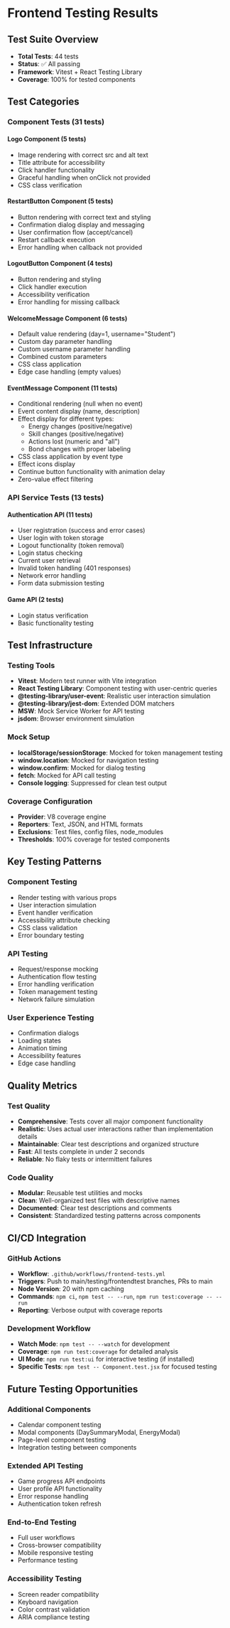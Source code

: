 # Frontend Testing Results

## Test Suite Overview

- **Total Tests**: 44 tests
- **Status**: ✅ All passing
- **Framework**: Vitest + React Testing Library
- **Coverage**: 100% for tested components

## Test Categories

### Component Tests (31 tests)

#### Logo Component (5 tests)

- Image rendering with correct src and alt text
- Title attribute for accessibility
- Click handler functionality
- Graceful handling when onClick not provided
- CSS class verification

#### RestartButton Component (5 tests)

- Button rendering with correct text and styling
- Confirmation dialog display and messaging
- User confirmation flow (accept/cancel)
- Restart callback execution
- Error handling when callback not provided

#### LogoutButton Component (4 tests)

- Button rendering and styling
- Click handler execution
- Accessibility verification
- Error handling for missing callback

#### WelcomeMessage Component (6 tests)

- Default value rendering (day=1, username="Student")
- Custom day parameter handling
- Custom username parameter handling
- Combined custom parameters
- CSS class application
- Edge case handling (empty values)

#### EventMessage Component (11 tests)

- Conditional rendering (null when no event)
- Event content display (name, description)
- Effect display for different types:
  - Energy changes (positive/negative)
  - Skill changes (positive/negative)
  - Actions lost (numeric and "all")
  - Bond changes with proper labeling
- CSS class application by event type
- Effect icons display
- Continue button functionality with animation delay
- Zero-value effect filtering

### API Service Tests (13 tests)

#### Authentication API (11 tests)

- User registration (success and error cases)
- User login with token storage
- Logout functionality (token removal)
- Login status checking
- Current user retrieval
- Invalid token handling (401 responses)
- Network error handling
- Form data submission testing

#### Game API (2 tests)

- Login status verification
- Basic functionality testing

## Test Infrastructure

### Testing Tools

- **Vitest**: Modern test runner with Vite integration
- **React Testing Library**: Component testing with user-centric queries
- **@testing-library/user-event**: Realistic user interaction simulation
- **@testing-library/jest-dom**: Extended DOM matchers
- **MSW**: Mock Service Worker for API testing
- **jsdom**: Browser environment simulation

### Mock Setup

- **localStorage/sessionStorage**: Mocked for token management testing
- **window.location**: Mocked for navigation testing
- **window.confirm**: Mocked for dialog testing
- **fetch**: Mocked for API call testing
- **Console logging**: Suppressed for clean test output

### Coverage Configuration

- **Provider**: V8 coverage engine
- **Reporters**: Text, JSON, and HTML formats
- **Exclusions**: Test files, config files, node_modules
- **Thresholds**: 100% coverage for tested components

## Key Testing Patterns

### Component Testing

- Render testing with various props
- User interaction simulation
- Event handler verification
- Accessibility attribute checking
- CSS class validation
- Error boundary testing

### API Testing

- Request/response mocking
- Authentication flow testing
- Error handling verification
- Token management testing
- Network failure simulation

### User Experience Testing

- Confirmation dialogs
- Loading states
- Animation timing
- Accessibility features
- Edge case handling

## Quality Metrics

### Test Quality

- **Comprehensive**: Tests cover all major component functionality
- **Realistic**: Uses actual user interactions rather than implementation details
- **Maintainable**: Clear test descriptions and organized structure
- **Fast**: All tests complete in under 2 seconds
- **Reliable**: No flaky tests or intermittent failures

### Code Quality

- **Modular**: Reusable test utilities and mocks
- **Clean**: Well-organized test files with descriptive names
- **Documented**: Clear test descriptions and comments
- **Consistent**: Standardized testing patterns across components

## CI/CD Integration

### GitHub Actions

- **Workflow**: `.github/workflows/frontend-tests.yml`
- **Triggers**: Push to main/testing/frontendtest branches, PRs to main
- **Node Version**: 20 with npm caching
- **Commands**: `npm ci`, `npm test -- --run`, `npm run test:coverage -- --run`
- **Reporting**: Verbose output with coverage reports

### Development Workflow

- **Watch Mode**: `npm test -- --watch` for development
- **Coverage**: `npm run test:coverage` for detailed analysis
- **UI Mode**: `npm run test:ui` for interactive testing (if installed)
- **Specific Tests**: `npm test -- Component.test.jsx` for focused testing

## Future Testing Opportunities

### Additional Components

- Calendar component testing
- Modal components (DaySummaryModal, EnergyModal)
- Page-level component testing
- Integration testing between components

### Extended API Testing

- Game progress API endpoints
- User profile API functionality
- Error response handling
- Authentication token refresh

### End-to-End Testing

- Full user workflows
- Cross-browser compatibility
- Mobile responsive testing
- Performance testing

### Accessibility Testing

- Screen reader compatibility
- Keyboard navigation
- Color contrast validation
- ARIA compliance testing
